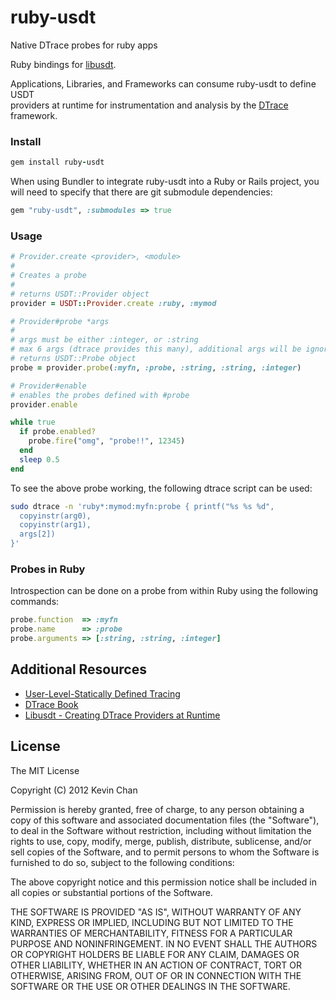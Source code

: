 # ruby-usdt

Native DTrace probes for ruby apps

Ruby bindings for [libusdt](https://github.com/chrisa/libusdt).

Applications, Libraries, and Frameworks can consume ruby-usdt to define USDT  
providers at runtime for instrumentation and analysis by the 
[DTrace](http://en.wikipedia.org/wiki/DTrace) framework.

### Install

```ruby
gem install ruby-usdt
```

When using Bundler to integrate ruby-usdt into a Ruby or Rails project,
you will need to specify that there are git submodule dependencies:

```ruby
gem "ruby-usdt", :submodules => true
```

### Usage

```ruby
# Provider.create <provider>, <module>
#
# Creates a probe
#
# returns USDT::Provider object
provider = USDT::Provider.create :ruby, :mymod

# Provider#probe *args
#
# args must be either :integer, or :string
# max 6 args (dtrace provides this many), additional args will be ignored
# returns USDT::Probe object
probe = provider.probe(:myfn, :probe, :string, :string, :integer)

# Provider#enable
# enables the probes defined with #probe
provider.enable

while true
  if probe.enabled?
    probe.fire("omg", "probe!!", 12345)
  end
  sleep 0.5
end
```

To see the above probe working, the following dtrace script can be used:
```bash
sudo dtrace -n 'ruby*:mymod:myfn:probe { printf("%s %s %d",
  copyinstr(arg0),
  copyinstr(arg1),
  args[2])
}'
```

### Probes in Ruby

Introspection can be done on a probe from within Ruby using the
following commands:

```ruby
probe.function  => :myfn
probe.name      => :probe
probe.arguments => [:string, :string, :integer]
```

## Additional Resources

- [User-Level-Statically Defined Tracing](http://www.solarisinternals.com/wiki/index.php/DTrace_Topics_USDT#USDT)
- [DTrace Book](http://www.dtracebook.com/index.php/Main_Page)
- [Libusdt - Creating DTrace Providers at Runtime](http://chrisa.github.com/blog/2011/12/04/libusdt-runtime-dtrace-providers/)

## License

The MIT License

Copyright (C) 2012 Kevin Chan

Permission is hereby granted, free of charge, to any person obtaining a copy of
this software and associated documentation files (the "Software"), to deal in
the Software without restriction, including without limitation the rights to
use, copy, modify, merge, publish, distribute, sublicense, and/or sell copies of
the Software, and to permit persons to whom the Software is furnished to do so,
subject to the following conditions:

The above copyright notice and this permission notice shall be included in all
copies or substantial portions of the Software.

THE SOFTWARE IS PROVIDED "AS IS", WITHOUT WARRANTY OF ANY KIND, EXPRESS OR
IMPLIED, INCLUDING BUT NOT LIMITED TO THE WARRANTIES OF MERCHANTABILITY, FITNESS
FOR A PARTICULAR PURPOSE AND NONINFRINGEMENT. IN NO EVENT SHALL THE AUTHORS OR
COPYRIGHT HOLDERS BE LIABLE FOR ANY CLAIM, DAMAGES OR OTHER LIABILITY, WHETHER
IN AN ACTION OF CONTRACT, TORT OR OTHERWISE, ARISING FROM, OUT OF OR IN
CONNECTION WITH THE SOFTWARE OR THE USE OR OTHER DEALINGS IN THE SOFTWARE.
